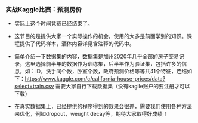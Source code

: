 ### 实战Kaggle比赛：预测房价

- 实际上这个时间竞赛已经结束了。

- 这节目的是提供大家一个实际操作的机会，使用的大多是前面学到的知识。课程提供了代码样本，酒体内容详见含注释的代码中。
- 简单介绍一下数据集的内容，数据集是加州2020年几乎全部的房子交易记录，这里选择前半年的数据作为训练集，后半年作为验证集，包括许多的信息，如：ID，洗手间个数，卧室个数，政府预测价格等等共41个特征，连结如下：https://www.kaggle.com/c/california-house-prices/data?select=train.csv 需要大家自行下载数据集（没有kaglle账户的要注册才可以下载）
- 在真实数据集上，已经提供的程序得到的效果会很差，需要我们使用各种方法来优化，例如dropout，weught decay等，期待大家取得好成绩！